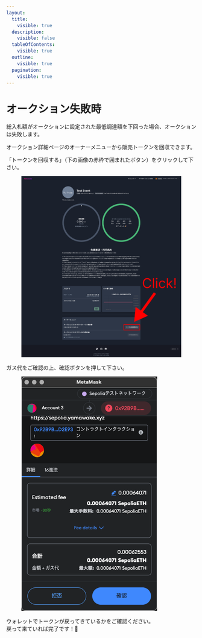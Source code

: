 ```yaml
---
layout:
  title:
    visible: true
  description:
    visible: false
  tableOfContents:
    visible: true
  outline:
    visible: true
  pagination:
    visible: true
---
```


# オークション失敗時

総入札額がオークションに設定された最低調達額を下回った場合、オークションは失敗します。

オークション詳細ページのオーナーメニューから販売トークンを回収できます。

「トークンを回収する」（下の画像の赤枠で囲まれたボタン）をクリックして下さい。

<figure><img src="../../../../.gitbook/assets/Group 1 (12).png" alt=""><figcaption></figcaption></figure>

ガス代をご確認の上、確認ボタンを押して下さい。

<figure><img src="../../../../.gitbook/assets/スクリーンショット 2024-03-11 6.58.47.png" alt=""><figcaption></figcaption></figure>

ウォレットでトークンが戻ってきているかをご確認ください。\
戻って来ていれば完了です！🎉
